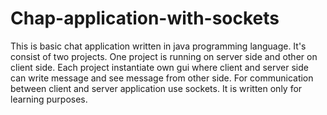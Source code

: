 # Chap-application-with-sockets
This is basic chat application written in java programming language. It's consist of two projects. One project is running
on server side and other on client side.
Each project instantiate own gui where client and server side can write message and see message from other side.
For communication between client and server application use sockets.
It is written only for learning purposes. 